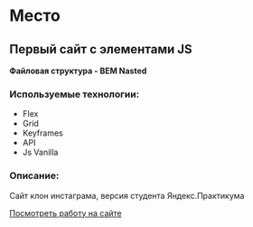 # Место
## Первый сайт с элементами JS

**Файловая структура - BEM Nasted**

### Используемые технологии:

* Flex 
* Grid
* Keyframes
* API
* Js Vanilla

### Описание:
Сайт клон инстаграма, версия студента Яндекс.Практикума

[Посмотреть работу на сайте](https://andreylyulekin.github.io/mesto/)
